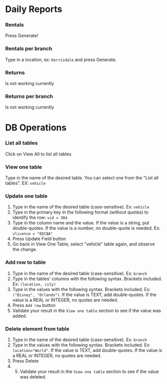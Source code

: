 
# Daily Reports
### Rentals
Press Generate!

### Rentals per branch
Type in a location, ex: `Kerrisdale` and press Generate.

### Returns
Is not working currently

### Returns per branch
Is not working currently

# DB Operations
### List all tables
Click on View All to list all tables

### View one table
Type in the name of the desired table. You can select one from the "List all tables". EX: `vehicle`

### Update one table
1. Type in the name of the desired table (case-sensitive). Ex: `vehicle`
2. Type in the primary key in the following format (without quotes) to identify the row: ` vid = 304 `
3. Type in the column name and the value. If the value is a string, put double-quotes. If the value is a number, no double-quote is needed. Ex: ` vlicence = "EDCBA" `
4. Press Update Field button
5. Go back in View One Table, select "vehicle" table again, and observe the change.

### Add row to table
1. Type in the name of the desired table (case-sensitive). Ex: `branch`
2. Type in the tables' columns with the following syntax. Brackets included. Ex: `(location, city)`
3. Type in the values with the following syntax. Brackets included. Ex: `("Disney", "Orlando")`. If the value is TEXT, add double-quotes. If the value is a REAL or INTEGER, no quotes are needed.
4. Press `Add row` button
5. Validate your result in the `View one table` section to see if the value was added.

### Delete element from table
1. Type in the name of the desired table (case-sensitive). Ex: `branch`
2. Type in the values with the following syntax. Brackets included. Ex: `location="World"`. If the value is TEXT, add double-quotes. If the value is a REAL or INTEGER, no quotes are needed.
3. Press Delete
4. 5. Validate your result in the `View one table` section to see if the value was deleted.


